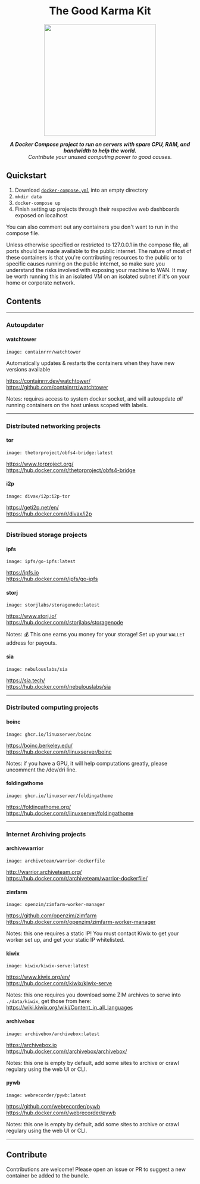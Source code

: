 <div align="center">

# The Good Karma Kit

<img src="https://user-images.githubusercontent.com/511499/114660274-03b9dc00-9cc3-11eb-9db2-19ff3817d5f9.png" width="300px"/>

<i><b>A Docker Compose project to run on servers with spare CPU, RAM, and bandwidth to help the world.</b><br/>Contribute your unused computing power to good causes.</i>

</div>

## Quickstart

1. Download [`docker-compose.yml`](https://github.com/pirate/good-karma-kit/blob/main/docker-compose.yml) into an empty directory
2. `mkdir data`
3. `docker-compose up`
4. Finish setting up projects through their respective web dashboards exposed on localhost

You can also comment out any containers you don't want to run in the compose file.

Unless otherwise specified or restricted to 127.0.0.1 in the compose file, all ports should be made available to the public internet.
The nature of most of these containers is that you're contributing resources to the public or to specific causes running on the public internet,
so make sure you understand the risks involved with exposing your machine to WAN. It may be worth running this in an isolated VM on an isolated subnet if it's on your home or corporate network.

## Contents

---

### Autoupdater

#### watchtower

`image: containrrr/watchtower`

Automatically updates & restarts the containers when they have new versions available 

https://containrrr.dev/watchtower/  
https://github.com/containrrr/watchtower

Notes: requires access to system docker socket, and will autoupdate *all* running containers on the host unless scoped with labels.

---

### Distributed networking projects

#### tor

`image: thetorproject/obfs4-bridge:latest`

https://www.torproject.org/  
https://hub.docker.com/r/thetorproject/obfs4-bridge


#### i2p

`image: divax/i2p:i2p-tor`

https://geti2p.net/en/  
https://hub.docker.com/r/divax/i2p

---

### Distribued storage projects

#### ipfs

`image: ipfs/go-ipfs:latest`

https://ipfs.io  
https://hub.docker.com/r/ipfs/go-ipfs


#### storj

`image: storjlabs/storagenode:latest`

https://www.storj.io/  
https://hub.docker.com/r/storjlabs/storagenode

Notes: 💰 This one earns you money for your storage! Set up your `WALLET` address for payouts.

#### sia

`image: nebulouslabs/sia`

https://sia.tech/  
https://hub.docker.com/r/nebulouslabs/sia

---

### Distributed computing projects

#### boinc

`image: ghcr.io/linuxserver/boinc`

https://boinc.berkeley.edu/  
https://hub.docker.com/r/linuxserver/boinc
    
Notes: if you have a GPU, it will help computations greatly, please uncomment the /dev/dri line.


#### foldingathome

`image: ghcr.io/linuxserver/foldingathome`

https://foldingathome.org/  
https://hub.docker.com/r/linuxserver/foldingathome

---

### Internet Archiving projects

#### archivewarrior

`image: archiveteam/warrior-dockerfile`

http://warrior.archiveteam.org/  
https://hub.docker.com/r/archiveteam/warrior-dockerfile/


#### zimfarm

`image: openzim/zimfarm-worker-manager`

https://github.com/openzim/zimfarm  
https://hub.docker.com/r/openzim/zimfarm-worker-manager
    
Notes: this one requires a static IP! You must contact Kiwix to get your worker set up, and get your static IP whitelisted.

#### kiwix

`image: kiwix/kiwix-serve:latest`

https://www.kiwix.org/en/  
https://hub.docker.com/r/kiwix/kiwix-serve
    
Notes: this one requires you download some ZIM archives to serve into `./data/kiwix`, get those from here: https://wiki.kiwix.org/wiki/Content_in_all_languages

#### archivebox

`image: archivebox/archivebox:latest`

https://archivebox.io  
https://hub.docker.com/r/archivebox/archivebox/
    
Notes: this one is empty by default, add some sites to archive or crawl regulary using the web UI or CLI.

#### pywb

`image: webrecorder/pywb:latest`

https://github.com/webrecorder/pywb  
https://hub.docker.com/r/webrecorder/pywb
    
Notes: this one is empty by default, add some sites to archive or crawl regulary using the web UI or CLI.

---

## Contribute

Contributions are welcome! Please open an issue or PR to suggest a new container be added to the bundle.
